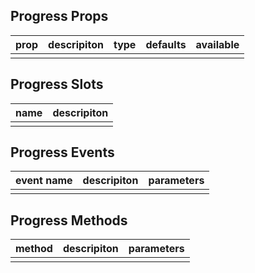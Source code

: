 ## Progress Props

| prop         |   descripiton     | type     |  defaults  |   available   |
| ----------- | ------------- | -------- | --------- | ---------------- |
|             |               |           |          |                  |

## Progress Slots

|   name  |      descripiton       |
|  ------  |    ---------   |
|          |                |

## Progress Events

|   event name   |    descripiton   |  parameters  |
| -------    | --------- |  --------- |
|            |           |            |

## Progress Methods

|  method  |   descripiton   |  parameters   |
| ------- | ------  |  ------  |
|         |         |          |
